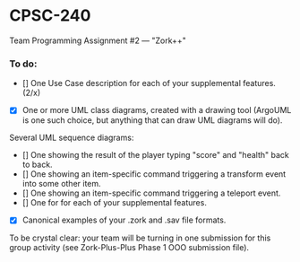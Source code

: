 # CPSC-240
Team Programming Assignment #2 — "Zork++"

### To do:
- [] One Use Case description for each of your supplemental features. (2/x)
- [X] One or more UML class diagrams, created with a drawing tool (ArgoUML is one such choice, but anything that can draw UML diagrams will do).

Several UML sequence diagrams:
- [] One showing the result of the player typing "score" and "health" back to back.
- [] One showing an item-specific command triggering a transform event into some other item.
- [] One showing an item-specific command triggering a teleport event.
- [] One for for each of your supplemental features.
- [X] Canonical examples of your .zork and .sav file formats.

To be crystal clear: your team will be turning in one submission for this group activity (see Zork-Plus-Plus Phase 1 OOO submission file). 
